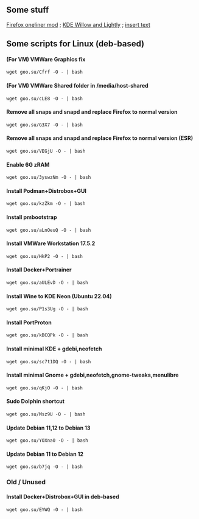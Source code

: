 ## Some stuff
[Firefox oneliner mod](https://github.com/dsys1100/OnelineProton_mod) ; [KDE Willow and Lightly](https://github.com/dsys1100/stuff/tree/main/Linux/KDE_Willow) ; [insert text](https://github.com/dsys1100)


## Some scripts for Linux (deb-based)

#### (For VM) VMWare Graphics fix
```
wget goo.su/Cfrf -O - | bash
```

#### (For VM) VMWare Shared folder in /media/host-shared
```
wget goo.su/cLE8 -O - | bash
```

#### Remove all snaps and snapd and replace Firefox to normal version
```
wget goo.su/G3X7 -O - | bash
```

#### Remove all snaps and snapd and replace Firefox to normal version (ESR)
```
wget goo.su/VEGjU -O - | bash
```

#### Enable 6G zRAM
```
wget goo.su/3yswzNm -O - | bash
```

#### Install Podman+Distrobox+GUI
```
wget goo.su/kzZkm -O - | bash
```

#### Install pmbootstrap
```
wget goo.su/aLnOeuQ -O - | bash
```

#### Install VMWare Workstation 17.5.2
```
wget goo.su/HkP2 -O - | bash
```

#### Install Docker+Portrainer
```
wget goo.su/aULEvD -O - | bash
```

#### Install Wine to KDE Neon (Ubuntu 22.04)
```
wget goo.su/P1s3Ug -O - | bash
```

#### Install PortProton
```
wget goo.su/kBCQPk -O - | bash
```

#### Install minimal KDE + gdebi,neofetch
```
wget goo.su/sc7t1DQ -O - | bash
```

#### Install minimal Gnome + gdebi,neofetch,gnome-tweaks,menulibre
```
wget goo.su/qKjO -O - | bash
```

#### Sudo Dolphin shortcut
```
wget goo.su/Msz9U -O - | bash
```

#### Update Debian 11,12 to Debian 13
```
wget goo.su/YOXna0 -O - | bash
```

#### Update Debian 11 to Debian 12
```
wget goo.su/b7jq -O - | bash
```



### Old / Unused


#### Install Docker+Distrobox+GUI in deb-based
```
wget goo.su/EYWQ -O - | bash
```
